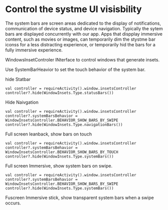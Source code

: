 # Control the systme UI visisbility 

The system bars are screen areas dedicated to the display of notifications, communication of device status, and device navigation. Typically the sytem bars are displayed concurrently with our app. Apps that dispplay immersive content, such as movies or images, can temporarily dim the stystme bar iconss for a less distracting experience, or temporarily hid the bars for a fully immersive experience. 


WindowsInsetControler
INterface to control windows that generate insets. 

Use SystemBarHeavior to set the touch behavior of the system bar. 


hide Statbar
```
val controller = requireActivity().window.insetsController
controller?.hide(WindowInsets.Type.statusBars())
```

Hide Naivgation
```
val controller = requireActivity().window.insetsController
controller?.systemBarsBehavior = WindowInsetsController.BEHAVIOR_SHOW_BARS_BY_SWIPE
controller?.hide(WindowInsets.Type.navigationBars())
```


Full screen leanback,  show bars on touch
```
val controller = requireActivity().window.insetsController
controller?.systemBarsBehavior = WindowInsetsController.BEHAVIOR_SHOW_BARS_BY_TOUCH
controller?.hide(WindowInsets.Type.systemBars())
```

Full screen Immersive, show system bars on swipe.
```
val controller = requireActivity().window.insetsController
controller?.systemBarsBehavior = WindowInsetsController.BEHAVIOR_SHOW_BARS_BY_SWIPE
controller?.hide(WindowInsets.Type.systemBars())

```

Fuscreen Immersive stick, show transparent system bars when a swipe occurs.
